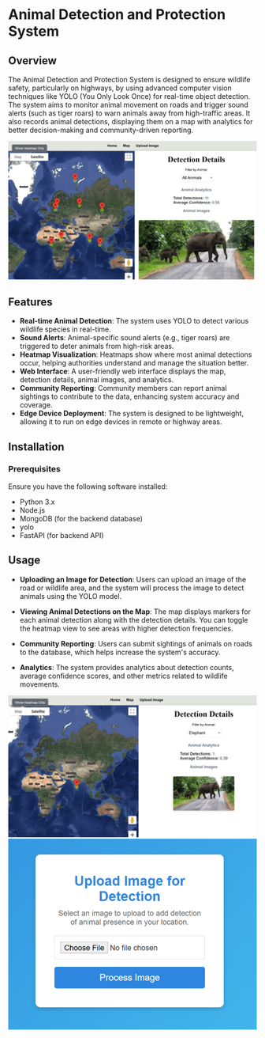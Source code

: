 # Animal Detection and Protection System

## Overview

The Animal Detection and Protection System is designed to ensure wildlife safety, particularly on highways, by using advanced computer vision techniques like YOLO (You Only Look Once) for real-time object detection. The system aims to monitor animal movement on roads and trigger sound alerts (such as tiger roars) to warn animals away from high-traffic areas. It also records animal detections, displaying them on a map with analytics for better decision-making and community-driven reporting.

![alt text](image.png)
## Features

- **Real-time Animal Detection**: The system uses YOLO to detect various wildlife species in real-time.
- **Sound Alerts**: Animal-specific sound alerts (e.g., tiger roars) are triggered to deter animals from high-risk areas.
- **Heatmap Visualization**: Heatmaps show where most animal detections occur, helping authorities understand and manage the situation better.
- **Web Interface**: A user-friendly web interface displays the map, detection details, animal images, and analytics.
- **Community Reporting**: Community members can report animal sightings to contribute to the data, enhancing system accuracy and coverage.
- **Edge Device Deployment**: The system is designed to be lightweight, allowing it to run on edge devices in remote or highway areas.

## Installation

### Prerequisites

Ensure you have the following software installed:

- Python 3.x
- Node.js
- MongoDB (for the backend database)
- yolo
- FastAPI (for backend API)

## Usage
- **Uploading an Image for Detection**: Users can upload an image of the road or wildlife area, and the system will process the image to detect animals using the YOLO model.

- **Viewing Animal Detections on the Map**: The map displays markers for each animal detection along with the detection details. You can toggle the heatmap view to see areas with higher detection frequencies.

- **Community Reporting**: Users can submit sightings of animals on roads to the database, which helps increase the system's accuracy.

- **Analytics**: The system provides analytics about detection counts, average confidence scores, and other metrics related to wildlife movements.

![alt text](image-1.png)
![alt text](image-2.png)